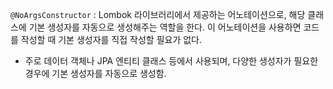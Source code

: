 
`@NoArgsConstructor` : Lombok 라이브러리에서 제공하는 어노테이션으로, 해당 클래스에 기본 생성자를 자동으로 생성해주는 역할을 한다. 이 어노테이션을 사용하면 코드를 작성할 때 기본 생성자를 직접 작성할 필요가 없다.

- 주로 데이터 객체나 JPA 엔티티 클래스 등에서 사용되며, 다양한 생성자가 필요한 경우에 기본 생성자를 자동으로 생성함.
